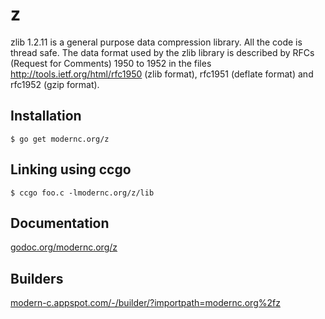 # z

zlib 1.2.11 is a general purpose data compression library.  All the code is
thread safe.  The data format used by the zlib library is described by RFCs
(Request for Comments) 1950 to 1952 in the files
http://tools.ietf.org/html/rfc1950 (zlib format), rfc1951 (deflate format) and
rfc1952 (gzip format).

## Installation

    $ go get modernc.org/z

## Linking using ccgo

    $ ccgo foo.c -lmodernc.org/z/lib

## Documentation

[godoc.org/modernc.org/z](http://godoc.org/modernc.org/z)

## Builders

[modern-c.appspot.com/-/builder/?importpath=modernc.org%2fz](https://modern-c.appspot.com/-/builder/?importpath=modernc.org%2fz)
